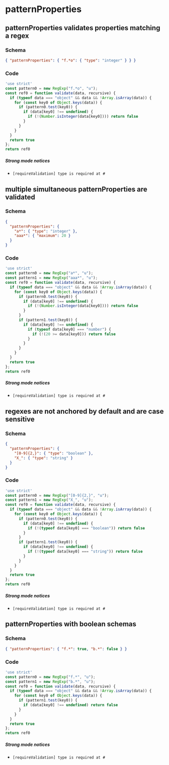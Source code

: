 # patternProperties

## patternProperties validates properties matching a regex

### Schema

```json
{ "patternProperties": { "f.*o": { "type": "integer" } } }
```

### Code

```js
'use strict'
const pattern0 = new RegExp("f.*o", "u");
const ref0 = function validate(data, recursive) {
  if (typeof data === "object" && data && !Array.isArray(data)) {
    for (const key0 of Object.keys(data)) {
      if (pattern0.test(key0)) {
        if (data[key0] !== undefined) {
          if (!(Number.isInteger(data[key0]))) return false
        }
      }
    }
  }
  return true
};
return ref0
```

##### Strong mode notices

 * `[requireValidation] type is required at #`


## multiple simultaneous patternProperties are validated

### Schema

```json
{
  "patternProperties": {
    "a*": { "type": "integer" },
    "aaa*": { "maximum": 20 }
  }
}
```

### Code

```js
'use strict'
const pattern0 = new RegExp("a*", "u");
const pattern1 = new RegExp("aaa*", "u");
const ref0 = function validate(data, recursive) {
  if (typeof data === "object" && data && !Array.isArray(data)) {
    for (const key0 of Object.keys(data)) {
      if (pattern0.test(key0)) {
        if (data[key0] !== undefined) {
          if (!(Number.isInteger(data[key0]))) return false
        }
      }
      if (pattern1.test(key0)) {
        if (data[key0] !== undefined) {
          if (typeof data[key0] === "number") {
            if (!(20 >= data[key0])) return false
          }
        }
      }
    }
  }
  return true
};
return ref0
```

##### Strong mode notices

 * `[requireValidation] type is required at #`


## regexes are not anchored by default and are case sensitive

### Schema

```json
{
  "patternProperties": {
    "[0-9]{2,}": { "type": "boolean" },
    "X_": { "type": "string" }
  }
}
```

### Code

```js
'use strict'
const pattern0 = new RegExp("[0-9]{2,}", "u");
const pattern1 = new RegExp("X_", "u");
const ref0 = function validate(data, recursive) {
  if (typeof data === "object" && data && !Array.isArray(data)) {
    for (const key0 of Object.keys(data)) {
      if (pattern0.test(key0)) {
        if (data[key0] !== undefined) {
          if (!(typeof data[key0] === "boolean")) return false
        }
      }
      if (pattern1.test(key0)) {
        if (data[key0] !== undefined) {
          if (!(typeof data[key0] === "string")) return false
        }
      }
    }
  }
  return true
};
return ref0
```

##### Strong mode notices

 * `[requireValidation] type is required at #`


## patternProperties with boolean schemas

### Schema

```json
{ "patternProperties": { "f.*": true, "b.*": false } }
```

### Code

```js
'use strict'
const pattern0 = new RegExp("f.*", "u");
const pattern1 = new RegExp("b.*", "u");
const ref0 = function validate(data, recursive) {
  if (typeof data === "object" && data && !Array.isArray(data)) {
    for (const key0 of Object.keys(data)) {
      if (pattern1.test(key0)) {
        if (data[key0] !== undefined) return false
      }
    }
  }
  return true
};
return ref0
```

##### Strong mode notices

 * `[requireValidation] type is required at #`

